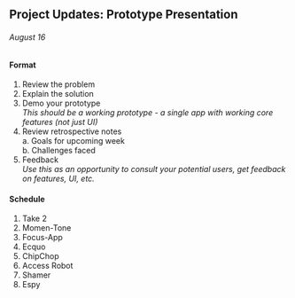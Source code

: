 ## Project Updates: Prototype Presentation
###### August 16  

#### Format
1.  Review the problem
2.  Explain the solution 
3.  Demo your prototype  
    *This should be a working prototype - a single app with working core features (not just UI)*
4.  Review retrospective notes  
  a.  Goals for upcoming week  
  b.  Challenges faced
5.  Feedback  
   *Use this as an opportunity to consult your potential users, get feedback on features, UI, etc.*

#### Schedule  
  
1.  Take 2
2.  Momen-Tone  
3.  Focus-App	
4.  Ecquo	 
5.  ChipChop	
6.  Access Robot  
7.  Shamer  
8.  Espy  
